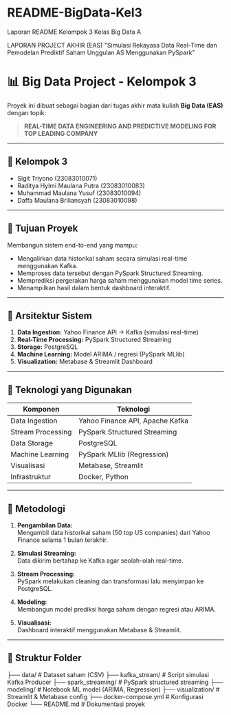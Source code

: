 # README-BigData-Kel3
Laporan README Kelompok 3 Kelas Big Data A

LAPORAN PROJECT AKHIR (EAS) "Simulasi Rekayasa Data Real-Time dan Pemodelan Prediktif Saham Unggulan AS Menggunakan PySpark"
# 📊 Big Data Project - Kelompok 3

Proyek ini dibuat sebagai bagian dari tugas akhir mata kuliah **Big Data (EAS)** dengan topik:

> **REAL-TIME DATA ENGINEERING AND PREDICTIVE MODELING FOR TOP LEADING COMPANY**

---

## 👥 Kelompok 3
- Sigit Triyono (23083010071)
- Raditya Hylmi Maulana Putra (23083010083)  
- Muhammad Maulana Yusuf (23083010094)  
- Daffa Maulana Briliansyah (23083010098)

---

## 🎯 Tujuan Proyek
Membangun sistem end-to-end yang mampu:
- Mengalirkan data historikal saham secara simulasi real-time menggunakan Kafka.
- Memproses data tersebut dengan PySpark Structured Streaming.
- Memprediksi pergerakan harga saham menggunakan model time series.
- Menampilkan hasil dalam bentuk dashboard interaktif.

---
## 🧱 Arsitektur Sistem

1. **Data Ingestion:** Yahoo Finance API → Kafka (simulasi real-time)
2. **Real-Time Processing:** PySpark Structured Streaming
3. **Storage:** PostgreSQL
4. **Machine Learning:** Model ARIMA / regresi (PySpark MLlib)
5. **Visualization:** Metabase & Streamlit Dashboard

---
## 🧰 Teknologi yang Digunakan
| Komponen            | Teknologi                      |
|---------------------|-------------------------------|
| Data Ingestion      | Yahoo Finance API, Apache Kafka |
| Stream Processing   | PySpark Structured Streaming   |
| Data Storage        | PostgreSQL                     |
| Machine Learning    | PySpark MLlib (Regression)     |
| Visualisasi         | Metabase, Streamlit            |
| Infrastruktur       | Docker, Python                 |

---

## 🧪 Metodologi

1. **Pengambilan Data:**  
   Mengambil data historikal saham (50 top US companies) dari Yahoo Finance selama 1 bulan terakhir.

2. **Simulasi Streaming:**  
   Data dikirim bertahap ke Kafka agar seolah-olah real-time.

3. **Stream Processing:**  
   PySpark melakukan cleaning dan transformasi lalu menyimpan ke PostgreSQL.

4. **Modeling:**  
   Membangun model prediksi harga saham dengan regresi atau ARIMA.

5. **Visualisasi:**  
   Dashboard interaktif menggunakan Metabase & Streamlit.

---

## 📁 Struktur Folder

├── data/ # Dataset saham (CSV)
├── kafka_stream/ # Script simulasi Kafka Producer
├── spark_streaming/ # PySpark structured streaming
├── modeling/ # Notebook ML model (ARIMA, Regression)
├── visualization/ # Streamlit & Metabase config
├── docker-compose.yml # Konfigurasi Docker
└── README.md # Dokumentasi proyek
